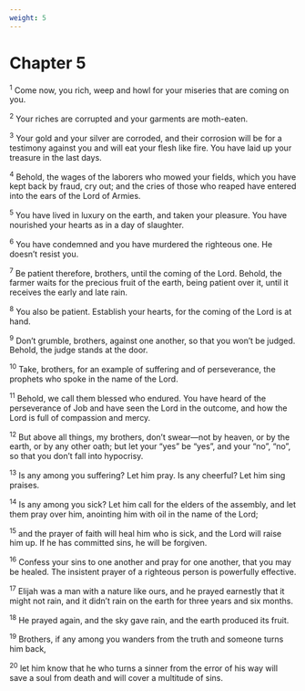 ```yaml
---
weight: 5
---
```


# Chapter 5

<sup>1</sup> Come now, you rich, weep and howl for your miseries that are coming on you. 

<sup>2</sup> Your riches are corrupted and your garments are moth-eaten. 

<sup>3</sup> Your gold and your silver are corroded, and their corrosion will be for a testimony against you and will eat your flesh like fire. You have laid up your treasure in the last days. 

<sup>4</sup> Behold, the wages of the laborers who mowed your fields, which you have kept back by fraud, cry out; and the cries of those who reaped have entered into the ears of the Lord of Armies. 

<sup>5</sup> You have lived in luxury on the earth, and taken your pleasure. You have nourished your hearts as in a day of slaughter. 

<sup>6</sup> You have condemned and you have murdered the righteous one. He doesn’t resist you. 

<sup>7</sup> Be patient therefore, brothers, until the coming of the Lord. Behold, the farmer waits for the precious fruit of the earth, being patient over it, until it receives the early and late rain. 

<sup>8</sup> You also be patient. Establish your hearts, for the coming of the Lord is at hand. 

<sup>9</sup> Don’t grumble, brothers, against one another, so that you won’t be judged. Behold, the judge stands at the door. 

<sup>10</sup> Take, brothers, for an example of suffering and of perseverance, the prophets who spoke in the name of the Lord. 

<sup>11</sup> Behold, we call them blessed who endured. You have heard of the perseverance of Job and have seen the Lord in the outcome, and how the Lord is full of compassion and mercy. 

<sup>12</sup> But above all things, my brothers, don’t swear—not by heaven, or by the earth, or by any other oath; but let your “yes” be “yes”, and your “no”, “no”, so that you don’t fall into hypocrisy. 

<sup>13</sup> Is any among you suffering? Let him pray. Is any cheerful? Let him sing praises. 

<sup>14</sup> Is any among you sick? Let him call for the elders of the assembly, and let them pray over him, anointing him with oil in the name of the Lord; 

<sup>15</sup> and the prayer of faith will heal him who is sick, and the Lord will raise him up. If he has committed sins, he will be forgiven. 

<sup>16</sup> Confess your sins to one another and pray for one another, that you may be healed. The insistent prayer of a righteous person is powerfully effective. 

<sup>17</sup> Elijah was a man with a nature like ours, and he prayed earnestly that it might not rain, and it didn’t rain on the earth for three years and six months. 

<sup>18</sup> He prayed again, and the sky gave rain, and the earth produced its fruit. 

<sup>19</sup> Brothers, if any among you wanders from the truth and someone turns him back, 

<sup>20</sup> let him know that he who turns a sinner from the error of his way will save a soul from death and will cover a multitude of sins. 

